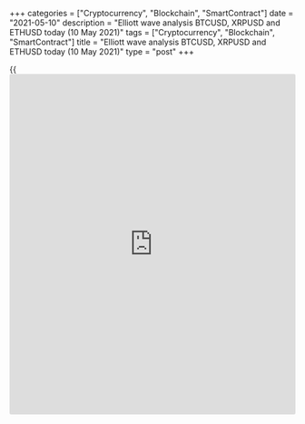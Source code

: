 +++
categories = ["Cryptocurrency", "Blockchain", "SmartContract"]
date = "2021-05-10"
description = "Elliott wave analysis BTCUSD, XRPUSD and ETHUSD today (10 May 2021)"
tags = ["Cryptocurrency", "Blockchain", "SmartContract"]
title = "Elliott wave analysis BTCUSD, XRPUSD and ETHUSD today (10 May 2021)"
type = "post"
+++

{{<iframe id="large-banner" src="https://www.bounty.group/#slide=11.0" width="100%" height="600" scrolling="no" style="border: 0px solid rgb(216, 221, 230); border-radius: 3px;">}}

2021-05-10

2021-05-10

Short-term forecast for BTCUSD, XRPUSD and ETHUSD 10.05.2021Roman Onegin

I welcome my readers!

I have prepared a short-term cryptocurrency forecast based on Elliott
wave analysis of Bitcoin, Ripple, and Ethereum. I offer entry signals to
trade each cryptocurrency.

Bitcoin and Ethereum should soon start forming descending sub-waves.
Ripple is to continue rising in the final leg of the impulse.

The article covers the following subjects:

## Elliott wave Bitcoin analysis

The most recent section of the BTCUSD price chart displays the upward
corrective wave 2, likely unfolding as a double zigzag [W]-[X]-[Y]. In
the next few hours, this pattern should be completed. Therefore, the
Bitcoin price should soon start declining in the third wave to a level
below the low of 47000.00, marked by impulse 1.

### Trading plan for [BTCUSD][1] today:

Sell 59247.00, TP 47000.00

* * *

## Elliott wave Ripple analysis

The upward impulse wave (1) may not have completed yet. This wave is an
element of the impulse wave [3] of a larger degree. There must have
finished the descending corrective wave 4 as a double zigzag
[W]-[X]-[Y]. Therefore, the Ripple price should be growing in the final
sub-wave 5. Wave 5 should conclude wave (1) at a level of around 1.961.
That is the level where impulse [1] finished.

### Trading plan for [XRPUSD][2] today:

Buy 1.600, TP 1.961

* * *

## Elliott wave Ethereum analysis

The ETHUSD market has continued rising, so the bullish impulse C should
finish later than expected. The C impulse could end at a level around
4200.00. Next, the market should turn down and start forming a new
bearish trend. Therefore, after level 4200.00 is reached, the price
should start declining towards the low of 3352.00, and lower.

### Trading plan for [ETHUSD][3] **** today:

Sell 4111.19, TP 3352.00

* * *

P.S. Did you like my article? Share it in social networks: it will be
the best “thank you" :)

Ask me questions and comment below. I’ll be glad to answer your
questions and give necessary explanations.

 **Useful links:**

  * I recommend trying to trade with a reliable broker [here][4]. The system allows you to trade by yourself or copy successful traders from all across the globe.
  * Use my promo-code BLOG for getting deposit bonus 50% on LiteForex platform. Just enter this code in the appropriate field while [depositing][5] your trading account.
  * Telegram chat for traders: <t.me/liteforexengchat>. We are sharing the signals and trading experience
  * Telegram channel with high-quality analytics, Forex reviews, training articles, and other useful things for traders <t.me/liteforex>



## Price chart of BTCUSD in real time mode

The content of this article reflects the author’s opinion and does not
necessarily reflect the official position of LiteForex. The material
published on this page is provided for informational purposes only and
should not be considered as the provision of investment advice for the
purposes of Directive 2004/39/EC.

Rate this article:

{{value}}

( {{count}} {{title}} )

   1. my.liteforex.com/trading/chart?symbol=BTCUSD
   2. my.liteforex.com/trading/chart?symbol=XRPUSD
   3. my.liteforex.com/trading/chart?symbol=ETHUSD
   4. my.liteforex.com/?category=analysts-opinions&slug=short-term-forecast-for-[BTC](https://www.playgroundfx.com/blog/who-is-the-creator-of-bitcoin/)usd-xrpusd-and-ethusd-10052021&openPopup=%2Fregistration%2Fpopup&utm_source=blog&utm_medium=article&utm_campaign=bonus
   5. my.liteforex.com/deposit/?category=analysts-opinions&slug=short-term-forecast-for-[BTC](https://www.playgroundfx.com/blog/who-is-the-creator-of-bitcoin/)usd-xrpusd-and-ethusd-10052021&promo_code=BLOG&utm_source=blog&utm_medium=article&utm_campaign=bonus